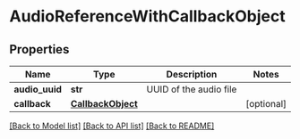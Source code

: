 # AudioReferenceWithCallbackObject

## Properties
Name | Type | Description | Notes
------------ | ------------- | ------------- | -------------
**audio_uuid** | **str** | UUID of the audio file | 
**callback** | [**CallbackObject**](CallbackObject.md) |  | [optional] 

[[Back to Model list]](../README.md#documentation-for-models) [[Back to API list]](../README.md#documentation-for-api-endpoints) [[Back to README]](../README.md)


